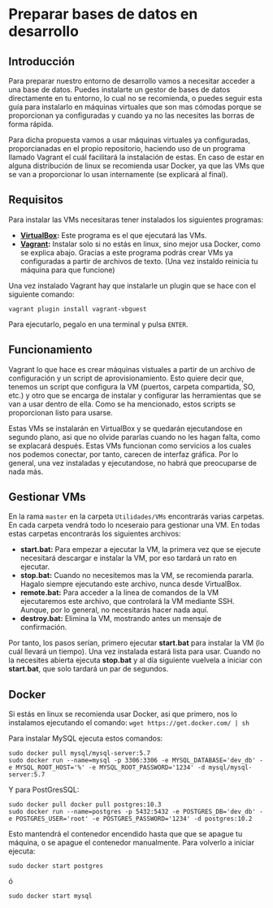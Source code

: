 # Preparar bases de datos en desarrollo
## Introducción
Para preparar nuestro entorno de desarrollo vamos a necesitar acceder a una base de datos. Puedes instalarte un gestor de bases de datos directamente en tu entorno, lo cual no se recomienda, o puedes seguir esta guía para instalarlo en máquinas virtuales que son mas cómodas porque se proporcionan ya configuradas y cuando ya no las necesites las borras de forma rápida.

Para dicha propuesta vamos a usar máquinas virtuales ya configuradas, proporcianadas en el propio repositorio, haciendo uso de un programa llamado Vagrant el cuál facilitará la instalación de estas. En caso de estar en alguna distribución de linux se recomienda usar Docker, ya que las VMs que se van a proporcionar lo usan internamente (se explicará al final).

## Requisitos
Para instalar las VMs necesitaras tener instalados los siguientes programas:
* **[VirtualBox](https://www.virtualbox.org/wiki/Downloads):** Este programa es el que ejecutará las VMs.
* **[Vagrant](https://www.vagrantup.com/downloads.html):** Instalar solo si no estás en linux, sino mejor usa Docker, como se explica abajo. Gracias a este programa podrás crear VMs ya configuradas a partir de archivos de texto. (Una vez instaldo reinicia tu máquina para que funcione)

Una vez instalado Vagrant hay que instalarle un plugin que se hace con el siguiente comando:
```
vagrant plugin install vagrant-vbguest
```
Para ejecutarlo, pegalo en una terminal y pulsa ```ENTER```.

## Funcionamiento
Vagrant lo que hace es crear máquinas vistuales a partir de un archivo de configuración y un script de aprovisionamiento. Esto quiere decir que, tenemos un script que configura la VM (puertos, carpeta compartida, SO, etc.) y otro que se encarga de instalar y configurar las herramientas que se van a usar dentro de ella. Como se ha mencionado, estos scripts se proporcionan listo para usarse.

Estas VMs se instalarán en VirtualBox y se quedarán ejecutandose en segundo plano, asi que no olvide pararlas cuando no les hagan falta, como se explacará después. Estas VMs funcionan como servicios a los cuales nos podemos conectar, por tanto, carecen de interfaz gráfica. Por lo general, una vez instaladas y ejecutandose, no habrá que preocuparse de nada más.

## Gestionar VMs
En la rama ```master``` en la carpeta ```Utilidades/VMs``` encontrarás varias carpetas. En cada carpeta vendrá todo lo nceseraio para gestionar una VM. En todas estas carpetas encontrarás los siguientes archivos:
* **start.bat:** Para empezar a ejecutar la VM, la primera vez que se ejecute necesitará descargar e instalar la VM, por eso tardará un rato en ejecutar.
* **stop.bat:** Cuando no necesitemos mas la VM, se recomienda pararla. Hagalo siempre ejecutando este archivo, nunca desde VirtualBox.
* **remote.bat:** Para acceder a la linea de comandos de la VM ejecutaremos este archivo, que controlará la VM mediante SSH. Aunque, por lo general, no necesitarás hacer nada aquí.
* **destroy.bat:** Elimina la VM, mostrando antes un mensaje de confirmación.

Por tanto, los pasos serían, primero ejecutar **start.bat** para instalar la VM (lo cuál llevará un tiempo). Una vez instalada estará lista para usar. Cuando no la necesites abierta ejecuta **stop.bat** y al día siguiente vuelvela a iniciar con **start.bat**, que solo tardará un par de segundos.

## Docker
Si estás en linux se recomienda usar Docker, asi que primero, nos lo instalamos ejecutando el comando:
```wget https://get.docker.com/ | sh```

Para instalar MySQL ejecuta estos comandos:
```
sudo docker pull mysql/mysql-server:5.7
sudo docker run --name=mysql -p 3306:3306 -e MYSQL_DATABASE='dev_db' -e MYSQL_ROOT_HOST='%' -e MYSQL_ROOT_PASSWORD='1234' -d mysql/mysql-server:5.7
```
Y para PostGresSQL:
```
sudo docker pull docker pull postgres:10.3
sudo docker run --name=postgres -p 5432:5432 -e POSTGRES_DB='dev_db' -e POSTGRES_USER='root' -e POSTGRES_PASSWORD='1234' -d postgres:10.2
```
Esto mantendrá el contenedor encendido hasta que que se apague tu máquina, o se apague el contenedor manualmente. Para volverlo a iniciar ejecuta:
```
sudo docker start postgres
```
ó
``````
sudo docker start mysql
``````